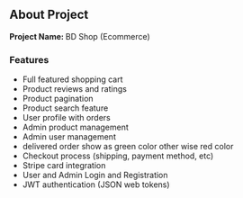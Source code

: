 
<h2>About Project</h2>

<b>Project Name: </b> BD Shop (Ecommerce)

<h3>Features </h3>

<ul>
  <li>Full featured shopping cart </li>
  <li>Product reviews and ratings </li>
  <li>Product pagination </li>
  <li>Product search feature </li>
  <li>User profile with orders </li>
  <li>Admin product management </li>
  <li>Admin user management </li>
  <li>delivered order show as green color other wise red color  </li>
  <li>Checkout process (shipping, payment method, etc) </li>
  <li>Stripe card integration </li>
  <li>User and Admin Login and Registration </li>
  <li>JWT authentication (JSON web tokens) </li>
  
</ul>
